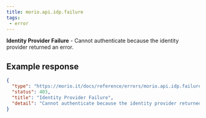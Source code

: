 ```yaml
---
title: morio.api.idp.failure
tags:
 - error
---
```



<!-- MORIO_AUTO_GENERATED_CONTENT_STARTS - Manual changes made below will be overwritten -->
__Identity Provider Failure__ - Cannot authenticate because the identity provider returned an error.
<!-- MORIO_AUTO_GENERATED_CONTENT_ENDS - Manual changes made above will be overwritten -->


<!-- MORIO_AUTO_GENERATED_CONTENT_STARTS - Manual changes made below will be overwritten -->
## Example response

```json
{
  "type": "https://morio.it/docs/reference/errors/morio.api.idp.failure",
  "status": 403,
  "title": "Identity Provider Failure",
  "detail": "Cannot authenticate because the identity provider returned an error."
}
```
<!-- MORIO_AUTO_GENERATED_CONTENT_ENDS - Manual changes made above will be overwritten -->
